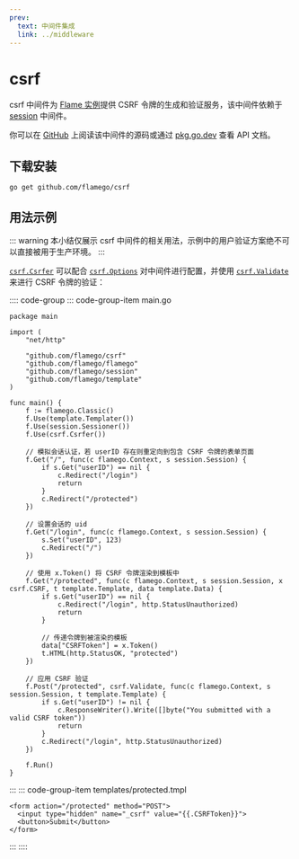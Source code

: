 ```yaml
---
prev:
  text: 中间件集成
  link: ../middleware
---
```


# csrf

csrf 中间件为 [Flame 实例](../core-concepts.md#实例)提供 CSRF 令牌的生成和验证服务，该中间件依赖于 [session](session.md) 中间件。

你可以在 [GitHub](https://github.com/flamego/csrf) 上阅读该中间件的源码或通过 [pkg.go.dev](https://pkg.go.dev/github.com/flamego/csrf?tab=doc) 查看 API 文档。

## 下载安装

```:no-line-numbers
go get github.com/flamego/csrf
```

## 用法示例

::: warning
本小结仅展示 csrf 中间件的相关用法，示例中的用户验证方案绝不可以直接被用于生产环境。
:::

[`csrf.Csrfer`](https://pkg.go.dev/github.com/flamego/csrf#Csrfer) 可以配合 [`csrf.Options`](https://pkg.go.dev/github.com/flamego/csrf#Options) 对中间件进行配置，并使用 [`csrf.Validate`](https://pkg.go.dev/github.com/flamego/csrf#Validate) 来进行 CSRF 令牌的验证：

:::: code-group
::: code-group-item main.go
```go:no-line-numbers{41-42,46-47}
package main

import (
	"net/http"

	"github.com/flamego/csrf"
	"github.com/flamego/flamego"
	"github.com/flamego/session"
	"github.com/flamego/template"
)

func main() {
	f := flamego.Classic()
	f.Use(template.Templater())
	f.Use(session.Sessioner())
	f.Use(csrf.Csrfer())

	// 模拟会话认证，若 userID 存在则重定向到包含 CSRF 令牌的表单页面
	f.Get("/", func(c flamego.Context, s session.Session) {
		if s.Get("userID") == nil {
			c.Redirect("/login")
			return
		}
		c.Redirect("/protected")
	})

	// 设置会话的 uid
	f.Get("/login", func(c flamego.Context, s session.Session) {
		s.Set("userID", 123)
		c.Redirect("/")
	})

	// 使用 x.Token() 将 CSRF 令牌渲染到模板中
	f.Get("/protected", func(c flamego.Context, s session.Session, x csrf.CSRF, t template.Template, data template.Data) {
		if s.Get("userID") == nil {
			c.Redirect("/login", http.StatusUnauthorized)
			return
		}

		// 传递令牌到被渲染的模板
		data["CSRFToken"] = x.Token()
		t.HTML(http.StatusOK, "protected")
	})

	// 应用 CSRF 验证
	f.Post("/protected", csrf.Validate, func(c flamego.Context, s session.Session, t template.Template) {
		if s.Get("userID") != nil {
			c.ResponseWriter().Write([]byte("You submitted with a valid CSRF token"))
			return
		}
		c.Redirect("/login", http.StatusUnauthorized)
	})

	f.Run()
}
```
:::
::: code-group-item templates/protected.tmpl
```html:no-line-numbers
<form action="/protected" method="POST">
  <input type="hidden" name="_csrf" value="{{.CSRFToken}}">
  <button>Submit</button>
</form>
```
:::
::::

